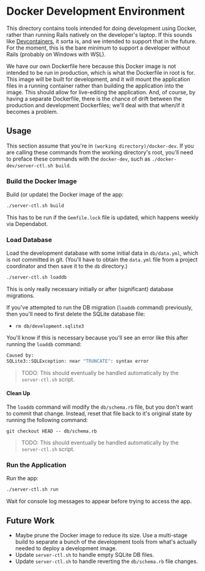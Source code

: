 # Docker Development Environment

This directory contains tools intended for doing development using Docker,
rather than running Rails natively on the developer's laptop. If this sounds
like [Devcontainers](https://containers.dev), it sorta is, and we intended to
support that in the future. For the moment, this is the bare minimum to
support a developer without Rails (probably on Windows with WSL).

We have our own Dockerfile here because this Docker image is not intended to
be run in production, which is what the Dockerfile in root is for. This
image will be built for development, and it will mount the application files
in a running container rather than building the application into the image.
This should allow for live-editing the application. And, of course, by
having a separate Dockerfile, there is the chance of drift between the
production and development Dockerfiles; we'll deal with that when/if it
becomes a problem.

## Usage

This section assume that you're in `(working directory)/docker-dev`.
If you are calling these commands from the working directory's root, you'll
need to preface these commands with the `docker-dev`, such as
`./docker-dev/server-ctl.sh build`.

### Build the Docker Image

Build (or update) the Docker image of the app:

```bash
./server-ctl.sh build
```

This has to be run if the `Gemfile.lock` file is updated, which happens
weekly via Dependabot.

### Load Database

Load the development database with some initial data in `db/data.yml`, which
is not committed in git. (You'll have to obtain the `data.yml` file from a
project coordinator and then save it to the `db` directory.)

```bash
./server-ctl.sh loaddb
```

This is only really necessary initially or after (significant) database
migrations.

If you've attempted to run the DB migration (`loaddb` command) previously, then
you'll need to first delete the SQLite database file:

- `rm db/development.sqlite3`

You'll know if this is necessary because you'll see an error like this after
running the `loaddb` command:

```bash
Caused by:
SQLite3::SQLException: near "TRUNCATE": syntax error
```

> TODO: This should eventually be handled automatically by the `server-ctl.sh` script.

#### Clean Up

The `loaddb` command will modify the `db/schema.rb` file, but you don't want to
commit that change. Instead, reset that file back to it's original state by
running the following command:

`git checkout HEAD -- db/schema.rb`

> TODO: This should eventually be handled automatically by the `server-ctl.sh` script.

### Run the Application

Run the app:

```bash
./server-ctl.sh run
```

Wait for console log messages to appear before trying to access the app.

## Future Work

- Maybe prune the Docker image to reduce its size. Use a multi-stage build to
  separate a bunch of the development tools from what's actually needed to deploy
  a development image.
- Update `server-ctl.sh` to handle empty SQLite DB files.
- Update `server-ctl.sh` to handle reverting the `db/schema.rb` file changes.

